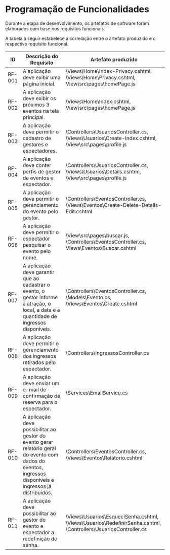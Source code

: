 # Programação de Funcionalidades

Durante a etapa de desenvolvimento, os artefatos de software foram elaborados com base nos requisitos funcionais.

A tabela a seguir estabelece a correlação entre o artefato produzido e o respectivo requisito funcional.

| ID     | Descrição do Requisito                                                                                                                                     | Artefato produzido                                                                                        |
| ------ | ---------------------------------------------------------------------------------------------------------------------------------------------------------- | --------------------------------------------------------------------------------------------------------- |
| RF-001 | A aplicação deve exibir uma página inicial.                                                                                                      | \Views\Home\Index-Privacy.cshtml, \Views\Home\Privacy.cshtml, View\src\pages\homePage.js                                    |
| RF-002 | A aplicação deve exibir os próximos 3 eventos na tela principal.                                                                                          | \Views\Home\Index.cshtml, View\src\pages\homePage.js                                                |
| RF-003 | A aplicação deve permitir o cadastro de gestores e espectadores.                                                                                           | \Controllers\UsuariosController.cs, \Views\Usuarios\Create-Index.cshtml, \View\src\pages\profile.js                       |
| RF-004 | A aplicação deve conter perfis de gestor de eventos e espectador.                                                                                        | \Controllers\UsuariosController.cs, \Views\Usuarios\Details.cshtml, \View\src\pages\profile.js                                           |
| RF-005 | A aplicação deve permitir o gerenciamento do evento pelo gestor.                                                                                           | \Controllers\EventosController.cs, \Views\Eventos\Create-Delete-Details-Edit.cshtml                                                                                  |
| RF-006 | A aplicação deve permitir o espectador pesquisar o evento pelo nome.   | \View\src\pages\buscar.js, \Controllers\EventosController.cs, Views\Eventos\Buscar.cshtml                                     |
| RF-007 | A aplicação deve garantir que ao cadastrar o evento, o gestor informe a atração, o local, a data e a quantidade de ingressos disponíveis.                                                                         | \Controllers\EventosController.cs, \Models\Evento.cs, \Views\Eventos\Create.cshtml |
| RF-008 | A aplicação deve permitir o gerenciamento dos ingressos retirados pelo espectador.                                                                             | \Controllers\IngressosController.cs                     |
| RF-009 | A aplicação deve enviar um e-mail de confirmação de reserva para o espectador.  | \Services\EmailService.cs                                        |
| RF-010 | A aplicação deve possibilitar ao gestor do evento gerar relatório geral do evento com dados do eventos, ingressos disponíveis e ingressos já distribuídos.  | \Controllers\EventosController.cs, \Views\Eventos\Relatorio.cshtml                                        |
| RF-011 | A aplicação deve possibilitar ao gestor do evento e espectador a redefinição de senha.  | \Views\Usuarios\EsqueciSenha.cshtml, \Views\Usuarios\RedefinirSenha.cshtml, \Controllers\UsuariosController.cs |
